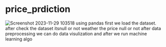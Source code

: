# price_prdiction
![Screenshot 2023-11-29 103518](https://github.com/hammad0212/price_prdiction/assets/129693644/99c7e9ac-5027-4310-8d55-768bd853f81c)
using pandas first we load the dataset.
after check the dataset itsnull or not weather the price null or not 
after data preprocessing we can do data visulization
and after we run machine learning algo

